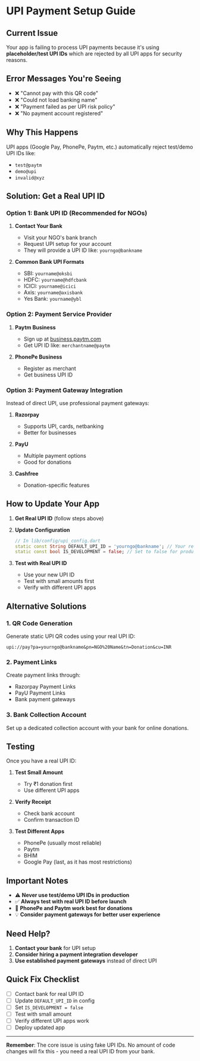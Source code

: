 # UPI Payment Setup Guide

## Current Issue

Your app is failing to process UPI payments because it's using **placeholder/test UPI IDs** which are rejected by all UPI apps for security reasons.

## Error Messages You're Seeing

- ❌ "Cannot pay with this QR code"
- ❌ "Could not load banking name"  
- ❌ "Payment failed as per UPI risk policy"
- ❌ "No payment account registered"

## Why This Happens

UPI apps (Google Pay, PhonePe, Paytm, etc.) automatically reject test/demo UPI IDs like:
- `test@paytm`
- `demo@upi`
- `invalid@xyz`

## Solution: Get a Real UPI ID

### Option 1: Bank UPI ID (Recommended for NGOs)

1. **Contact Your Bank**
   - Visit your NGO's bank branch
   - Request UPI setup for your account
   - They will provide a UPI ID like: `yourngo@bankname`

2. **Common Bank UPI Formats**
   - SBI: `yourname@oksbi`
   - HDFC: `yourname@hdfcbank`
   - ICICI: `yourname@icici`
   - Axis: `yourname@axisbank`
   - Yes Bank: `yourname@ybl`

### Option 2: Payment Service Provider

1. **Paytm Business**
   - Sign up at [business.paytm.com](https://business.paytm.com)
   - Get UPI ID like: `merchantname@paytm`

2. **PhonePe Business**
   - Register as merchant
   - Get business UPI ID

### Option 3: Payment Gateway Integration

Instead of direct UPI, use professional payment gateways:

1. **Razorpay**
   - Supports UPI, cards, netbanking
   - Better for businesses

2. **PayU**
   - Multiple payment options
   - Good for donations

3. **Cashfree**
   - Donation-specific features

## How to Update Your App

1. **Get Real UPI ID** (follow steps above)

2. **Update Configuration**
   ```dart
   // In lib/config/upi_config.dart
   static const String DEFAULT_UPI_ID = 'yourngo@bankname'; // Your real UPI ID
   static const bool IS_DEVELOPMENT = false; // Set to false for production
   ```

3. **Test with Real UPI ID**
   - Use your new UPI ID
   - Test with small amounts first
   - Verify with different UPI apps

## Alternative Solutions

### 1. QR Code Generation
Generate static UPI QR codes using your real UPI ID:
```
upi://pay?pa=yourngo@bankname&pn=NGO%20Name&tn=Donation&cu=INR
```

### 2. Payment Links
Create payment links through:
- Razorpay Payment Links
- PayU Payment Links
- Bank payment gateways

### 3. Bank Collection Account
Set up a dedicated collection account with your bank for online donations.

## Testing

Once you have a real UPI ID:

1. **Test Small Amount**
   - Try ₹1 donation first
   - Use different UPI apps

2. **Verify Receipt**
   - Check bank account
   - Confirm transaction ID

3. **Test Different Apps**
   - PhonePe (usually most reliable)
   - Paytm
   - BHIM
   - Google Pay (last, as it has most restrictions)

## Important Notes

- ⚠️ **Never use test/demo UPI IDs in production**
- ✅ **Always test with real UPI ID before launch**
- 📱 **PhonePe and Paytm work best for donations**
- 💡 **Consider payment gateways for better user experience**

## Need Help?

1. **Contact your bank** for UPI setup
2. **Consider hiring a payment integration developer**
3. **Use established payment gateways** instead of direct UPI

## Quick Fix Checklist

- [ ] Contact bank for real UPI ID
- [ ] Update `DEFAULT_UPI_ID` in config
- [ ] Set `IS_DEVELOPMENT = false`
- [ ] Test with small amount
- [ ] Verify different UPI apps work
- [ ] Deploy updated app

---

**Remember**: The core issue is using fake UPI IDs. No amount of code changes will fix this - you need a real UPI ID from your bank.
